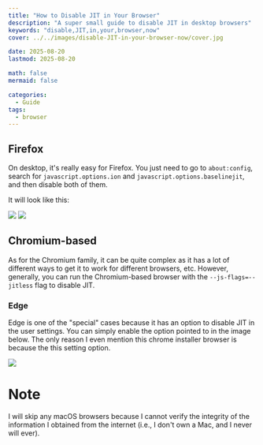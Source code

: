 ```yaml
---
title: "How to Disable JIT in Your Browser"
description: "A super small guide to disable JIT in desktop browsers"
keywords: "disable,JIT,in,your,browser,now"
cover: ../../images/disable-JIT-in-your-browser-now/cover.jpg

date: 2025-08-20
lastmod: 2025-08-20

math: false
mermaid: false

categories:
  - Guide
tags:
  - browser
---
```

## Firefox
On desktop, it's really easy for Firefox. You just need to go to `about:config`, search for `javascript.options.ion` and `javascript.options.baselinejit`, and then disable both of them.

It will look like this:

![](../../images/disable-JIT-in-your-browser-now/firefox-1.webp)
![](../../images/disable-JIT-in-your-browser-now/firefox-2.webp)

## Chromium-based

As for the Chromium family, it can be quite complex as it has a lot of different ways to get it to work for different browsers, etc. However, generally, you can run the Chromium-based browser with the `--js-flags=--jitless` flag to disable JIT.

### Edge

Edge is one of the "special" cases because it has an option to disable JIT in the user settings. You can simply enable the option pointed to in the image below. The only reason I even mention this chrome installer browser is because the this setting option.

![](../../images/disable-JIT-in-your-browser-now/edge.webp)

# Note

I will skip any macOS browsers because I cannot verify the integrity of the information I obtained from the internet (i.e., I don't own a Mac, and I never will ever).
